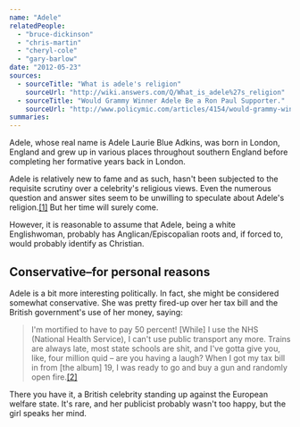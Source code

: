```yaml
---
name: "Adele"
relatedPeople:
  - "bruce-dickinson"
  - "chris-martin"
  - "cheryl-cole"
  - "gary-barlow"
date: "2012-05-23"
sources:
  - sourceTitle: "What is adele's religion"
    sourceUrl: "http://wiki.answers.com/Q/What_is_adele%27s_religion"
  - sourceTitle: "Would Grammy Winner Adele Be a Ron Paul Supporter."
    sourceUrl: "http://www.policymic.com/articles/4154/would-grammy-winner-adele-be-a-ron-paul-supporter"
summaries:
---
```


Adele, whose real name is Adele Laurie Blue Adkins, was born in London, England and grew up in various places throughout southern England before completing her formative years back in London.

Adele is relatively new to fame and as such, hasn't been subjected to the requisite scrutiny over a celebrity's religious views. Even the numerous question and answer sites seem to be unwilling to speculate about Adele's religion.<a class="source-citation" href="#http%3A%2F%2Fwiki.answers.com%2FQ%2FWhat_is_adele%2527s_religion" title="What is adele&apos;s religion">[1]</a> But her time will surely come.

However, it is reasonable to assume that Adele, being a white Englishwoman, probably has Anglican/Episcopalian roots and, if forced to, would probably identify as Christian.


## Conservative–for personal reasons

Adele is a bit more interesting politically. In fact, she might be considered somewhat conservative. She was pretty fired-up over her tax bill and the British government's use of her money, saying:

>I'm mortified to have to pay 50 percent! [While] I use the NHS (National Health Service), I can't use public transport any more. Trains are always late, most state schools are shit, and I've gotta give you, like, four million quid – are you having a laugh? When I got my tax bill in from [the album] 19, I was ready to go and buy a gun and randomly open fire.<a class="source-citation" href="#http%3A%2F%2Fwww.policymic.com%2Farticles%2F4154%2Fwould-grammy-winner-adele-be-a-ron-paul-supporter" title="Would Grammy Winner Adele Be a Ron Paul Supporter.">[2]</a>

There you have it, a British celebrity standing up against the European welfare state. It's rare, and her publicist probably wasn't too happy, but the girl speaks her mind.